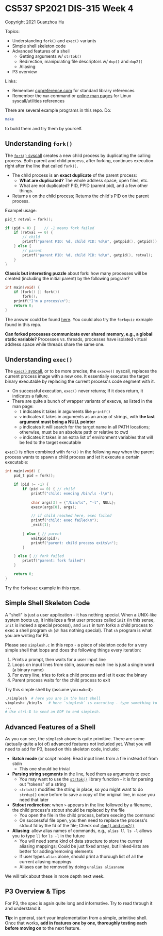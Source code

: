 # CS537 SP2021 DIS-315 Week 4

Copyright 2021 Guanzhou Hu

Topics:

- Understanding `fork()` and `exec()` variants
- Simple shell skeleton code
- Advanced features of a shell
    - Getting arguments w/ `strtok()`
    - Redirection, manipulating file descriptors w/ `dup()` and `dup2()`
    - Aliasing
- P3 overview

Links:

- Remember [cppreference.com](https://en.cppreference.com/w/c) for standard library references
- Remember the `man` command or [online man pages](https://man7.org/linux/man-pages/man3/exec.3.html) for Linux syscall/utilities references

There are several example programs in this repo. Do:

```bash
make
```

to build them and try them by yourself.

## Understanding `fork()`

The [`fork()` syscall](https://man7.org/linux/man-pages/man2/fork.2.html) creates a new child process by duplicating the calling process. Both parent and chlid process, after forking, continues execution right after the line that called `fork()`.

- The child process is an **exact duplicate** of the parent process:
    - **What are duplicated?** The whole address space, open files, etc.
    - What are not duplicated? PID, PPID (parent pid), and a few other things.
- Returns `0` on the child process; Returns the child's PID on the parent process.

Exampel usage:

```C
pid_t retval = fork();

if (pid > 0) {    // -1 means fork failed
    if (retval == 0) {
        // child
        printf("parent PID: %d, child PID: %d\n", getppid(), getpid());
    } else {
        // parent
        printf("parent PID: %d, child PID: %d\n", getpid(), retval);
    }
}
```

**Classic but interesting puzzle** about fork: how many processes will be created (including the initial parent) by the following program?

```C
int main(void) {
    if (fork() || fork())
        fork();
    printf("I'm a process\n");
    return 0;
}
```

The answer could be found [here](https://www.geeksforgeeks.org/fork-practice-questions/). You could also try the `forkquiz` exmaple found in this repo.

**Can forked processes communicate over shared memory, e.g., a global static variable?** Processes vs. threads, processes have isolated virtual address space while threads share the same one.

## Understanding `exec()`

The [`exec()` syscall](https://man7.org/linux/man-pages/man3/exec.3.html), or to be more precise, the `execve()` syscall, replaces the current process image with a new one. It essentially executes the target binary executable by replacing the current process's code segment with it.

- On successful execution, `exec()` never returns; If it does return, it indicates a failure.
- There are quite a bunch of wrapper variants of execve, as listed in the man page:
    - `l` indicates it takes in arguments like `printf()`
    - `v` indicates it takes in arguments as an array of strings, with **the last argument must being a NULL pointer**
    - `p` indicates it will search for the target name in all PATH locations; otherwise, must be an absolute path or relative to cwd
    - `e` indicates it takes in an extra list of environment variables that will be fed to the target executable

`exec()` is often combined with `fork()` in the following way when the parent process wants to spawn a child process and let it execute a certain executable:

```C
int main(void) {
    pid_t pid = fork();

    if (pid != -1) {
        if (pid == 0) { // child
            printf("child: execing /bin/ls -l\n");
            
            char args[3] = {"/bin/ls", "-l", NULL};
            execv(args[0], args);

            // if child reached here, exec failed
            printf("child: exec failed\n");
            _exit(1);
        
        } else { // parent
            waitpid(pid);
            printf("parent: child process exits\n");
        }

    } else { // fork failed
        printf("parent: fork failed")
    }

    return 0;
}
```

Try the `forkexec` example in this repo.

## Simple Shell Skeleton Code

A "shell" is just a user application - it has nothing special. When a UNIX-like system boots up, it initializes a first user process called `init` (in this sense, `init` is indeed a special process), and `init` in turn forks a child process to exec a shell program `sh` (`sh` has nothing special). That `sh` program is what you are writing for P3.

Please see `simplesh.c` in this repo - a piece of skeleton code for a very simple shell that loops and does the following things every iteration:

1. Prints a prompt, then waits for a user input line
2. Loops on input lines from stdin, assumes each line is just a single word (a binary name)
3. For every line, tries to fork a child process and let it exec the binary
4. Parent process waits for the child process to exit

Try this simple shell by (assume you `make`d):

```bash
./simplesh  # here you are in the host shell
simplesh> /bin/ls   # here `simplesh` is executing - type something to feed to it
...
# Use ctrl-D to send an EOF to end simplesh.
```

## Advanced Features of a Shell

As you can see, the `simplesh` above is quite primitive. There are some (actually quite a lot of) advanced features not included yet. What you will need to add for P3, based on this skeleton code, include:

- **Batch mode** (or *script* mode): Read input lines from a file instead of from stdin
    - This one should be trivial
- **Parsing string segments** in the line, feed them as arguments to exec
    - You may want to use the [`strtok()`](https://en.cppreference.com/w/c/string/byte/strtok) library function - it is for parsing out "tokens" of a string
    - `strtok()` modifies the string in place, so you might want to do `strdup()` once before to save a copy of the original line, in case you need that later
- **Stdout redirection**: when `>` appears in the line followed by a filename, the child process's stdout should be replaced by the file
    - You open the file in the child process, before execing the command
    - On successful file open, you then need to replace the process's stdout fd by the fd of the file; Check out [`dup()` and `dup2()`](https://man7.org/linux/man-pages/man2/dup2.2.html)
- **Aliasing**: allow alias names of commands, e.g., `alias ll ls -l` allows you to type `ll` for `ls -l` in the future
    - You will need some kind of data structure to store the current aliasing mappings; Could be just fixed arrays, but linked-lists are better for adding/removing elements
    - If user types `alias` alone, should print a thorough list of all the current aliasing mappings
    - Aliases can be removed by doing `unalias aliasname`

We will talk about these in more depth next week.

## P3 Overview & Tips

For P3, the spec is again quite long and informative. Try to read through it and understand it.

**Tip**: in general, start your implementation from a simple, primitive shell. Once that works, **add in features one by one, thoroughly testing each before moving on** to the next feature.
